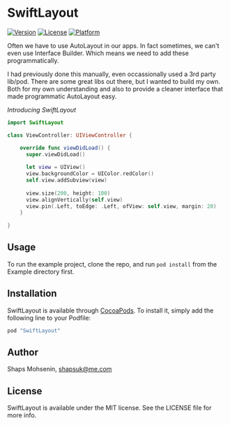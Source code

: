 # SwiftLayout

[![Version](https://img.shields.io/cocoapods/v/SwiftLayout.svg?style=flat)](http://cocoapods.org/pods/SwiftLayout)
[![License](https://img.shields.io/cocoapods/l/SwiftLayout.svg?style=flat)](http://cocoapods.org/pods/SwiftLayout)
[![Platform](https://img.shields.io/cocoapods/p/SwiftLayout.svg?style=flat)](http://cocoapods.org/pods/SwiftLayout)

Often we have to use AutoLayout in our apps. In fact sometimes, we can't even use Interface Builder. Which means we need to add these programmatically.

I had previously done this manually, even occassionally used a 3rd party lib/pod. There are some great libs out there, but I wanted to build my own. Both for my own understanding and also to provide a cleaner interface that made programmatic AutoLayout easy.

_Introducing SwiftLayout_

```swift
import SwiftLayout

class ViewController: UIViewController {

    override func viewDidLoad() {
      super.viewDidLoad()
      
      let view = UIView()
      view.backgroundColor = UIColor.redColor()
      self.view.addSubview(view)
      
      view.size(200, height: 100)
      view.alignVertically(self.view)
      view.pin(.Left, toEdge: .Left, ofView: self.view, margin: 20)
    }
  
}
```

## Usage

To run the example project, clone the repo, and run `pod install` from the Example directory first.

## Installation

SwiftLayout is available through [CocoaPods](http://cocoapods.org). To install
it, simply add the following line to your Podfile:

```ruby
pod "SwiftLayout"
```

## Author

Shaps Mohsenin, shapsuk@me.com

## License

SwiftLayout is available under the MIT license. See the LICENSE file for more info.
